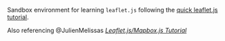 Sandbox environment for learning `leaflet.js` following the [quick leaflet.js tutorial](http://leafletjs.com/examples/quick-start.html).

Also referencing @JulienMelissas [*Leaflet.js/Mapbox.js Tutorial*](http://julienmelissas.com/leaflet-js-mapbox-js-screencast/)